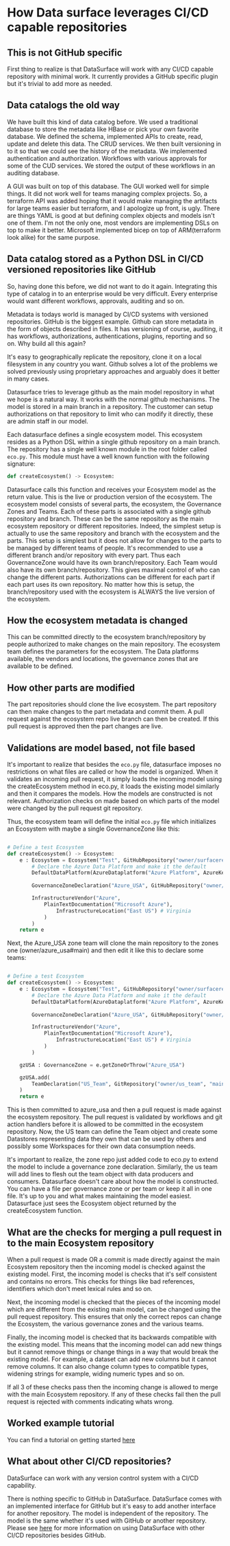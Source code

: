# How Data surface leverages CI/CD capable repositories

## This is not GitHub specific

First thing to realize is that DataSurface will work with any CI/CD capable repository with minimal work. It currently provides a GitHub specific plugin but it's trivial to add more as needed.

## Data catalogs the old way

We have built this kind of data catalog before. We used a traditional database to store the metadata like HBase or pick your own favorite database. We defined the schema, implemented APIs to create, read, update and delete this data. The CRUD services. We then built versioning in to it so that we could see the history of the metadata. We implemented authentication and authorization. Workflows with various approvals for some of the CUD services. We stored the output of these workflows in an auditing database.

A GUI was built on top of this database. The GUI worked well for simple things. It did not work well for teams managing complex projects. So, a terraform API was added hoping that it would make managing the artifacts for large teams easier but terraform, and I apologize up front, is ugly. There are things YAML is good at but defining complex objects and models isn't one of them. I'm not the only one, most vendors are implementing DSLs on top to make it better. Microsoft implemented bicep on top of ARM(terraform look alike) for the same purpose.

## Data catalog stored as a Python DSL in CI/CD versioned repositories like GitHub

So, having done this before, we did not want to do it again. Integrating this type of catalog in to an enterprise would be very difficult. Every enterprise would want different workflows, approvals, auditing and so on. 

Metadata is todays world is managed by CI/CD systems with versioned repositories. GitHub is the biggest example. Github can store metadata in the form of objects described in files. It has versioning of course, auditing, it has workflows, authorizations, authentications, plugins, reporting and so on. Why build all this again?

It's easy to geographically replicate the repository, clone it on a local filesystem in any country you want. Github solves a lot of the problems we solved previously using proprietary approaches and arguably does it better in many cases.

Datasurface tries to leverage github as the main model repository in what we hope is a natural way. It works with the normal github mechanisms. The model is stored in a main branch in a repository. The customer can setup authorizations on that repository to limit who can modify it directly, these are admin staff in our model.

Each datasurface defines a single ecosystem model. This ecosystem resides as a Python DSL within a single github repository on a main branch. The repository has a single well known module in the root folder called ```eco.py```. This module must have a well known function with the following signature:

```python
def createEcosystem() -> Ecosystem:
```

Datasurface calls this function and receives your Ecosystem model as the return value. This is the live or production version of the ecosystem. The ecosystem model consists of several parts, the ecosystem, the Governance Zones and Teams. Each of these parts is associated with a single github repository and branch. These can be the same repository as the main ecosystem repository or different repositories. Indeed, the simplest setup is actually to use the same repository and branch with the ecosystem and the parts. This setup is simplest but it does not allow for changes to the parts to be managed by different teams of people. It's recommended to use a different branch and/or repository with every part. Thus each GovernanceZone would have its own branch/repository. Each Team would also have its own branch/repository. This gives maximal control of who can change the different parts. Authorizations can be different for each part if each part uses its own repository. No matter how this is setup, the branch/repository used with the ecosystem is ALWAYS the live version of the ecosystem.

## How the ecosystem metadata is changed

This can be committed directly to the ecosystem branch/repository by people authorized to make changes on the main repository. The ecosystem team defines the parameters for the ecosystem. The Data platforms available, the vendors and locations, the governance zones that are available to be defined.

## How other parts are modified

The part repositories should clone the live ecosystem. The part repository can then make changes to the part metadata and commit them. A pull request against the ecosystem repo live branch can then be created. If this pull request is approved then the part changes are live.

## Validations are model based, not file based

It's important to realize that besides the ```eco.py``` file, datasurface imposes no restrictions on what files are called or how the model is organized. When it validates an incoming pull request, it simply loads the incoming model using the createEcosystem method in eco.py, it loads the existing model similarly and then it compares the models. How the models are constructed is not relevant. Authorization checks on made based on which parts of the model were changed by the pull request git repository.

Thus, the ecosystem team will define the initial ```eco.py``` file which initializes an Ecosystem with maybe a single GovernanceZone like this:

```python

# Define a test Ecosystem
def createEcosystem() -> Ecosystem:
    e : Ecosystem = Ecosystem("Test", GitHubRepository("owner/surfacerepo", "main"),
        # Declare the Azure Data Platform and make it the default
        DefaultDataPlatform(AzureDataplatform("Azure Platform", AzureKeyVaultCredential("vault", "maincred"))),
                              
        GovernanceZoneDeclaration("Azure_USA", GitHubRepository("owner/azure_usa", "main")),

        InfrastructureVendor("Azure",
            PlainTextDocumentation("Microsoft Azure"),
                InfrastructureLocation("East US") # Virginia
            )
        )
    return e

```

Next, the Azure_USA zone team will clone the main repository to the zones one (owner/azure_usa#main) and then edit it like this to declare some teams:

``` python

# Define a test Ecosystem
def createEcosystem() -> Ecosystem:
    e : Ecosystem = Ecosystem("Test", GitHubRepository("owner/surfacerepo", "main"),
        # Declare the Azure Data Platform and make it the default
        DefaultDataPlatform(AzureDataplatform("Azure Platform", AzureKeyVaultCredential("vault", "maincred"))),
                              
        GovernanceZoneDeclaration("Azure_USA", GitHubRepository("owner/azure_usa", "main")),

        InfrastructureVendor("Azure",
            PlainTextDocumentation("Microsoft Azure"),
                InfrastructureLocation("East US") # Virginia
            )
        )

    gzUSA : GovernanceZone = e.getZoneOrThrow("Azure_USA")

    gzUSA.add(
        TeamDeclaration("US_Team", GitRepository("owner/us_team", "main"))
    )
    return e

```

This is then committed to azure_usa and then a pull request is made against the ecosystem repository. The pull request is validated by workflows and git action handlers before it is allowed to be committed in the ecosystem repository. Now, the US team can define the Team object and create some Datastores representing data they own that can be used by others and possibly some Workspaces for their own data consumption needs.

It's important to realize, the zone repo just added code to eco.py to extend the model to include a governance zone declaration. Similarly, the us team will add lines to flesh out the team object with data producers and consumers. Datasurface doesn't care about how the model is constructed. You can have a file per governance zone or per team or keep it all in one file. It's up to you and what makes maintaining the model easiest. Datasurface just sees the Ecosystem object returned by the createEcosystem function.

## What are the checks for merging a pull request in to the main Ecosystem repository

When a pull request is made OR a commit is made directly against the main Ecosystem repository then the incoming model is checked against the existing model. First, the incoming model is checks that it's self consistent and contains no errors. This checks for things like bad references, identifiers which don't meet lexical rules and so on.

Next, the incoming model is checked that the pieces of the incoming model which are different from the existing main model, can be changed using the pull request repository. This ensures that only the correct repos can change the Ecosystem, the various governance zones and the various teams.

Finally, the incoming model is checked that its backwards compatible with the existing model. This means that the incoming model can add new things but it cannot remove things or change things in a way that would break the existing model. For example, a dataset can add new columns but it cannot remove columns. It can also change column types to compatible types, widening strings for example, widing numeric types and so on.

If all 3 of these checks pass then the incoming change is allowed to merge with the main Ecosystem repository. If any of these checks fail then the pull request is rejected with comments indicating whats wrong.

## Worked example tutorial

You can find a tutorial on getting started [here](Tutorial.md)

## What about other CI/CD repositories?

DataSurface can work with any version control system with a CI/CD capability.

There is nothing specific to GitHub in DataSurface. DataSurface comes with an implemented interface for GitHub but it's easy to add another interface for another repository. The model is independent of the repository. The model is the same whether it's used with GitHub or another repository. Please see [here](HowToReplaceGithubAsTheRepository.md) for more information on using DataSurface with other CI/CD repositories besides GitHub.
